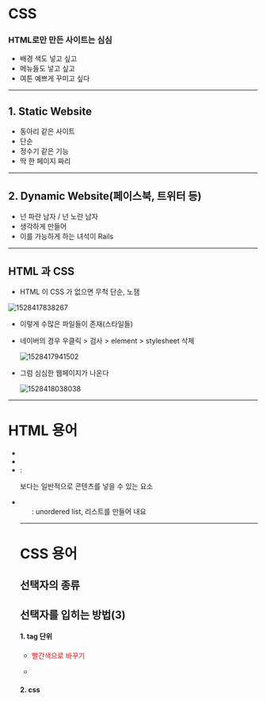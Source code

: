 # CSS

### HTML로만 만든 사이트는 심심

- 배경 색도 넣고 싶고
- 메뉴들도 넣고 싶고
- 여튼 예쁘게 꾸미고 싶다

---

## 1. Static Website

- 동아리 같은 사이트
- 단순
- 정수기 같은 기능
- 딱 한 페이지 짜리

---

## 2. Dynamic Website(페이스북, 트위터 등)

- 넌 파란 남자 / 넌 노란 남자
- 생각하게 만들어
- 이를 가능하게 하는 녀석이 Rails

---

## HTML 과 CSS

- HTML 이 CSS 가 없으면 무척 단순, 노잼

![1528417838267](C:\Users\student\AppData\Local\Temp\1528417838267.png)

- 이렇게 수많은 파일들이 존재(스타일들)

- 네이버의 경우 우클릭 > 검사 > element > stylesheet 삭제

  ![1528417941502](C:\Users\student\AppData\Local\Temp\1528417941502.png)

- 그럼 심심한 웹페이지가 나온다

  ![1528418038038](C:\Users\student\AppData\Local\Temp\1528418038038.png)

---

# HTML 용어

- 
- 
- <div> </div> : <p> 보다는 일반적으로 콘텐츠를 넣을 수 있는 요소
- <ul> : unordered list, 리스트를 만들어 내요

---

# CSS 용어

## 선택자의 종류

## 선택자를 입히는 방법(3)

#### 1. tag 단위

- <p style = "color : red"> 빨간색으로 바꾸기
- 

#### 2. css <style>

#### 3. 파일

